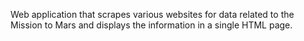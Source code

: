 Web application that scrapes various websites for data related to the Mission to Mars and displays the information in a single HTML page.
